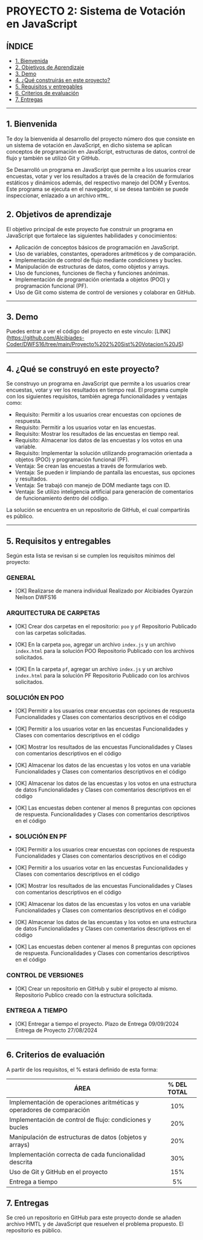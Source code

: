 # PROYECTO 2: Sistema de Votación en JavaScript

## **ÍNDICE**

* [1. Bienvenida](#1-intro)
* [2. Objetivos de Aprendizaje](#2-demo)
* [3. Demo](#3-qu%C3%A9-construir%C3%A1s)
* [4. ¿Qué construirás en este proyecto?](#4-objetivos-de-aprendizaje)
* [5. Requisitos y entregables](#5-requisitos-y-entregables)
* [6. Criterios de evaluación](#6-criterios-de-evaluaci%C3%B3n)
* [7. Entregas](#7-entregas)

****

## 1. Bienvenida

Te doy la bienvenida al desarrollo del proyecto número dos que consiste en un sistema de votación en JavaScript, en dicho sistema se aplican conceptos de programación en JavaScript, estructuras de datos, control de flujo y también se utilizó Git y GitHub.

Se Desarrolló un programa en JavaScript que permite a los usuarios crear encuestas, votar y ver los resultados a través de la creación de formularios estáticos y dinámicos además, del respectivo manejo del DOM y Eventos. Este programa se ejecuta en el navegador, si se desea también se puede inspeccionar, enlazado a un archivo `HTML`.


## 2. Objetivos de aprendizaje

El objetivo principal de este proyecto fue construir un programa en JavaScript que fortalece las siguientes habilidades y conocimientos:

- Aplicación de conceptos básicos de programación en JavaScript.
- Uso de variables, constantes, operadores aritméticos y de comparación.
- Implementación de control de flujo mediante condiciones y bucles.
- Manipulación de estructuras de datos, como objetos y arrays.
- Uso de funciones, funciones de flecha y funciones anónimas.
- Implementación de programación orientada a objetos (POO) y programación funcional (PF).
- Uso de Git como sistema de control de versiones y colaborar en GitHub.


****

## 3. Demo

Puedes entrar a ver el código del proyecto en este vínculo: [LINK]
(https://github.com/Alcibiades-Coder/DWFS16/tree/main/Proyecto%202%20Sist%20Votacion%20JS)

****

## 4. ¿Qué se construyó en este proyecto?

Se construyo un programa en JavaScript que permite a los usuarios crear encuestas, votar y ver los resultados en tiempo real. El programa cumple con los siguientes requisitos, también agrega funcionalidades y ventajas como:

- Requisito: Permitir a los usuarios crear encuestas con opciones de respuesta.
- Requisito: Permitir a los usuarios votar en las encuestas.
- Requisito: Mostrar los resultados de las encuestas en tiempo real.
- Requisito: Almacenar los datos de las encuestas y los votos en una variable.
- Requisito: Implementar la solución utilizando programación orientada a objetos (POO) y programación funcional (PF).
- Ventaja: Se crean las encuestas a través de formularios web.
- Ventaja: Se pueden ir limpiando de pantalla las encuestas, sus opciones y resultados.
- Ventaja: Se trabajó con manejo de DOM mediante tags con ID.
- Ventaja: Se utilizo inteligencia artificial para generación de comentarios de funcionamiento dentro del código.
  
La solución se encuentra en un repositorio de GitHub, el cual compartirás es público.

****

## 5. Requisitos y entregables    

Según esta lista se revisan si se cumplen los requisitos mínimos del proyecto:

### GENERAL
- [OK] Realizarse de manera individual
  Realizado por Alcibiades Oyarzún Neilson DWFS16
  
### ARQUITECTURA DE CARPETAS

- [OK] Crear dos carpetas en el repositorio: `poo` y `pf`
  Repositorio Publicado con las carpetas solicitadas.
  
- [OK] En la carpeta `poo`, agregar un archivo `index.js` y un archivo `index.html` para la solución POO
  Repositorio Publicado con los archivos solicitados.
- [OK] En la carpeta `pf`, agregar un archivo `index.js` y un archivo `index.html` para la solución PF
  Repositorio Publicado con los archivos solicitados.
  
### SOLUCIÓN EN POO
- [OK] Permitir a los usuarios crear encuestas con opciones de respuesta
  Funcionalidades y Clases con comentarios descriptivos en el código
  
- [OK] Permitir a los usuarios votar en las encuestas
  Funcionalidades y Clases con comentarios descriptivos en el código
  
- [OK] Mostrar los resultados de las encuestas
  Funcionalidades y Clases con comentarios descriptivos en el código
  
- [OK] Almacenar los datos de las encuestas y los votos en una variable
  Funcionalidades y Clases con comentarios descriptivos en el código
  
- [OK] Almacenar los datos de las encuestas y los votos en una estructura de datos
  Funcionalidades y Clases con comentarios descriptivos en el código
  
- [OK] Las encuestas deben contener al menos 8 preguntas con opciones de respuesta.
  Funcionalidades y Clases con comentarios descriptivos en el código
  
- ### SOLUCIÓN EN PF
- [OK] Permitir a los usuarios crear encuestas con opciones de respuesta
  Funcionalidades y Clases con comentarios descriptivos en el código
  
- [OK] Permitir a los usuarios votar en las encuestas
  Funcionalidades y Clases con comentarios descriptivos en el código
  
- [OK] Mostrar los resultados de las encuestas
  Funcionalidades y Clases con comentarios descriptivos en el código
  
- [OK] Almacenar los datos de las encuestas y los votos en una variable
  Funcionalidades y Clases con comentarios descriptivos en el código
  
- [OK] Almacenar los datos de las encuestas y los votos en una estructura de datos
  Funcionalidades y Clases con comentarios descriptivos en el código
  
- [OK] Las encuestas deben contener al menos 8 preguntas con opciones de respuesta.
  Funcionalidades y Clases con comentarios descriptivos en el código
  
### CONTROL DE VERSIONES
- [OK] Crear un repositorio en GitHub y subir el proyecto al mismo.
  Repositorio Publico creado con la estructura solicitada.

### ENTREGA A TIEMPO
- [OK] Entregar a tiempo el proyecto.
  Plazo de Entrega 09/09/2024
  Entrega de Proyecto 27/08/2024 

****

## 6. Criterios de evaluación

A partir de los requisitos, el % estará definido de esta forma:

| ÁREA                                                  | % DEL TOTAL |
| ----------------------------------------------------- |:-----------:|
| Implementación de operaciones aritméticas y operadores de comparación | 10% |
| Implementación de control de flujo: condiciones y bucles | 20% |
| Manipulación de estructuras de datos (objetos y arrays) | 20% |
| Implementación correcta de cada funcionalidad descrita | 30% |
| Uso de Git y GitHub en el proyecto | 15% |
| Entrega a tiempo | 5% |

## 7. Entregas

Se creó un repositorio en GitHub para este proyecto donde se añaden archivo HMTL y de JavaScript que resuelven el problema propuesto. El repositorio es público.
